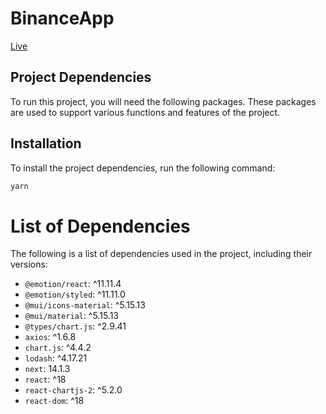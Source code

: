 # BinanceApp

[Live](https://next-binance.vercel.app/)

## Project Dependencies

To run this project, you will need the following packages. These packages are used to support various functions and features of the project.

## Installation

To install the project dependencies, run the following command:

```bash
yarn
```

# List of Dependencies

The following is a list of dependencies used in the project, including their versions:

- `@emotion/react`: ^11.11.4
- `@emotion/styled`: ^11.11.0
- `@mui/icons-material`: ^5.15.13
- `@mui/material`: ^5.15.13
- `@types/chart.js`: ^2.9.41
- `axios`: ^1.6.8
- `chart.js`: ^4.4.2
- `lodash`: ^4.17.21
- `next`: 14.1.3
- `react`: ^18
- `react-chartjs-2`: ^5.2.0
- `react-dom`: ^18

